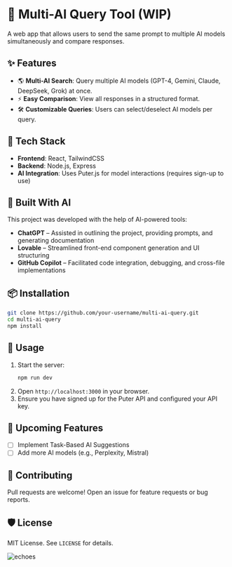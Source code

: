 # 🚀 Multi-AI Query Tool (WIP)

A web app that allows users to send the same prompt to multiple AI models simultaneously and compare responses.

## ✨ Features
- 🌎 **Multi-AI Search**: Query multiple AI models (GPT-4, Gemini, Claude, DeepSeek, Grok) at once.
- ⚡ **Easy Comparison**: View all responses in a structured format.
- 🛠 **Customizable Queries**: Users can select/deselect AI models per query.

## 🔧 Tech Stack
- **Frontend**: React, TailwindCSS
- **Backend**: Node.js, Express
- **AI Integration**: Uses Puter.js for model interactions (requires sign-up to use)

## 🤖 Built With AI  
This project was developed with the help of AI-powered tools:  
- **ChatGPT** – Assisted in outlining the project, providing prompts, and generating documentation  
- **Lovable** – Streamlined front-end component generation and UI structuring  
- **GitHub Copilot** – Facilitated code integration, debugging, and cross-file implementations  

## 📦 Installation
```bash
git clone https://github.com/your-username/multi-ai-query.git
cd multi-ai-query
npm install
```

## 🚀 Usage
1. Start the server:
   ```bash
   npm run dev
   ```
2. Open `http://localhost:3000` in your browser.
3. Ensure you have signed up for the Puter API and configured your API key.

## 📌 Upcoming Features
- [ ] Implement Task-Based AI Suggestions
- [ ] Add more AI models (e.g., Perplexity, Mistral)

## 🤝 Contributing
Pull requests are welcome! Open an issue for feature requests or bug reports.

## 🛡️ License
MIT License. See `LICENSE` for details.

![echoes](https://github.com/user-attachments/assets/f3054bf6-3c6c-439a-9667-e3f13e69893c)

